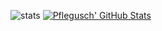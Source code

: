 ![stats](https://github-readme-stats.vercel.app/api/top-langs/?username=pflegusch&theme=synthwave&langs_count=5)
[![Pflegusch' GitHub Stats](https://github-readme-stats.vercel.app/api?username=pflegusch)](https://github.com/Pflegusch)

<!--
**Pflegusch/pflegusch** is a ✨ _special_ ✨ repository because its `README.md` (this file) appears on your GitHub profile.

Here are some ideas to get you started:

- 🔭 I’m currently working on ...
- 🌱 I’m currently learning ...
- 👯 I’m looking to collaborate on ...
- 🤔 I’m looking for help with ...
- 💬 Ask me about ...
- 📫 How to reach me: ...
- 😄 Pronouns: ...
- ⚡ Fun fact: ...
-->

